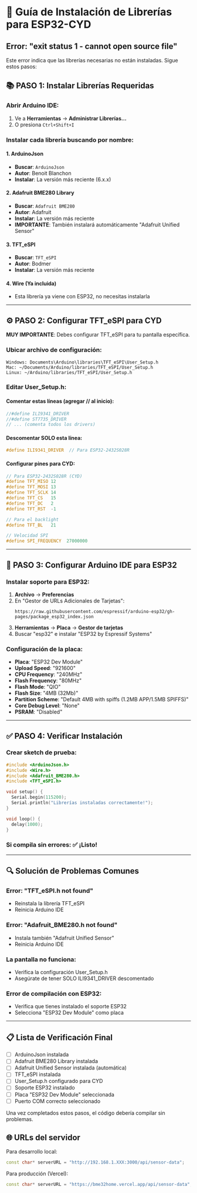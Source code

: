 # 🔧 Guía de Instalación de Librerías para ESP32-CYD

## Error: "exit status 1 - cannot open source file"

Este error indica que las librerías necesarias no están instaladas. Sigue estos pasos:

## 📚 PASO 1: Instalar Librerías Requeridas

### Abrir Arduino IDE:
1. Ve a **Herramientas** → **Administrar Librerías...**
2. O presiona `Ctrl+Shift+I`

### Instalar cada librería buscando por nombre:

#### 1. ArduinoJson
- **Buscar**: `ArduinoJson`
- **Autor**: Benoit Blanchon
- **Instalar**: La versión más reciente (6.x.x)

#### 2. Adafruit BME280 Library
- **Buscar**: `Adafruit BME280`
- **Autor**: Adafruit
- **Instalar**: La versión más reciente
- **IMPORTANTE**: También instalará automáticamente "Adafruit Unified Sensor"

#### 3. TFT_eSPI
- **Buscar**: `TFT_eSPI`
- **Autor**: Bodmer
- **Instalar**: La versión más reciente

#### 4. Wire (Ya incluida)
- Esta librería ya viene con ESP32, no necesitas instalarla

---

## ⚙️ PASO 2: Configurar TFT_eSPI para CYD

**MUY IMPORTANTE**: Debes configurar TFT_eSPI para tu pantalla específica.

### Ubicar archivo de configuración:
```
Windows: Documents\Arduino\libraries\TFT_eSPI\User_Setup.h
Mac: ~/Documents/Arduino/libraries/TFT_eSPI/User_Setup.h
Linux: ~/Arduino/libraries/TFT_eSPI/User_Setup.h
```

### Editar User_Setup.h:

#### Comentar estas líneas (agregar // al inicio):
```cpp
//#define ILI9341_DRIVER
//#define ST7735_DRIVER
// ... (comenta todos los drivers)
```

#### Descomentar SOLO esta línea:
```cpp
#define ILI9341_DRIVER  // Para ESP32-2432S028R
```

#### Configurar pines para CYD:
```cpp
// Para ESP32-2432S028R (CYD)
#define TFT_MISO 12
#define TFT_MOSI 13
#define TFT_SCLK 14
#define TFT_CS   15
#define TFT_DC   2
#define TFT_RST  -1

// Para el backlight
#define TFT_BL   21

// Velocidad SPI
#define SPI_FREQUENCY  27000000
```

---

## 🎯 PASO 3: Configurar Arduino IDE para ESP32

### Instalar soporte para ESP32:
1. **Archivo** → **Preferencias**
2. En "Gestor de URLs Adicionales de Tarjetas":
   ```
   https://raw.githubusercontent.com/espressif/arduino-esp32/gh-pages/package_esp32_index.json
   ```
3. **Herramientas** → **Placa** → **Gestor de tarjetas**
4. Buscar "esp32" e instalar "ESP32 by Espressif Systems"

### Configuración de la placa:
- **Placa**: "ESP32 Dev Module"
- **Upload Speed**: "921600"
- **CPU Frequency**: "240MHz"
- **Flash Frequency**: "80MHz"
- **Flash Mode**: "QIO"
- **Flash Size**: "4MB (32Mb)"
- **Partition Scheme**: "Default 4MB with spiffs (1.2MB APP/1.5MB SPIFFS)"
- **Core Debug Level**: "None"
- **PSRAM**: "Disabled"

---

## ✅ PASO 4: Verificar Instalación

### Crear sketch de prueba:
```cpp
#include <ArduinoJson.h>
#include <Wire.h>
#include <Adafruit_BME280.h>
#include <TFT_eSPI.h>

void setup() {
  Serial.begin(115200);
  Serial.println("Librerías instaladas correctamente!");
}

void loop() {
  delay(1000);
}
```

### Si compila sin errores: ✅ ¡Listo!

---

## 🔍 Solución de Problemas Comunes

### Error: "TFT_eSPI.h not found"
- Reinstala la librería TFT_eSPI
- Reinicia Arduino IDE

### Error: "Adafruit_BME280.h not found"
- Instala también "Adafruit Unified Sensor"
- Reinicia Arduino IDE

### La pantalla no funciona:
- Verifica la configuración User_Setup.h
- Asegúrate de tener SOLO ILI9341_DRIVER descomentado

### Error de compilación con ESP32:
- Verifica que tienes instalado el soporte ESP32
- Selecciona "ESP32 Dev Module" como placa

---

## 📋 Lista de Verificación Final

- [ ] ArduinoJson instalada
- [ ] Adafruit BME280 Library instalada  
- [ ] Adafruit Unified Sensor instalada (automática)
- [ ] TFT_eSPI instalada
- [ ] User_Setup.h configurado para CYD
- [ ] Soporte ESP32 instalado
- [ ] Placa "ESP32 Dev Module" seleccionada
- [ ] Puerto COM correcto seleccionado

Una vez completados estos pasos, el código debería compilar sin problemas.

## 🌐 URLs del servidor

Para desarrollo local:
```cpp
const char* serverURL = "http://192.168.1.XXX:3000/api/sensor-data";
```

Para producción (Vercel):
```cpp
const char* serverURL = "https://bme32home.vercel.app/api/sensor-data";
```